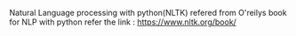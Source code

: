 Natural Language processing with python(NLTK)
refered from O'reilys book  for NLP with python
refer the link : https://www.nltk.org/book/
